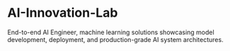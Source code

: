 # AI-Innovation-Lab
End-to-end AI Engineer, machine learning solutions showcasing model development, deployment, and production-grade AI system architectures.
